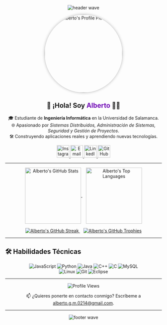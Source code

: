 <!-- ------------------------------------------
  Header Banner (Capsule Render + personalizado)
------------------------------------------- -->
<p align="center">
  <img
    src="https://capsule-render.vercel.app/api?type=waving&color=0:5e60ce,100:7209b7&height=200&section=header&fontColor=ffffff"
    alt="header wave"
  />
</p>

<!-- ------------------------------------------
  Foto de Perfil (centrada y circular)
------------------------------------------- -->
<p align="center">
  <img
    src="https://media2.giphy.com/media/v1.Y2lkPTc5MGI3NjExazlvdjdqc2ljaWlqM2ViZGdma3Y5NGJrcHQ0MWdjcjExOG8xbXJhOSZlcD12MV9pbnRlcm5hbF9naWZfYnlfaWQmY3Q9Zw/XO8RMtRaK73isIt0i2/giphy.gif"
    width="250"
    alt="Alberto's Profile Picture"
    style="border-radius: 50%; box-shadow: 0 0 10px rgba(0,0,0,0.3);"
  />
</p>

<!-- ------------------------------------------
  Nombre e Intro (centrado)
------------------------------------------- -->
<h2 align="center">
  👋 ¡Hola! Soy <span style="color:#7209b7;">Alberto</span> 👨‍💻
</h2>
<p align="center">
  🎓 Estudiante de <strong>Ingeniería Informática</strong> en la
  Universidad de Salamanca. <br />
  🌐 Apasionado por <em>Sistemas Distribuidos, Administración de Sistemas,
  Seguridad y Gestión de Proyectos</em>. <br />
  🛠️ Construyendo aplicaciones reales y aprendiendo nuevas tecnologías.
</p>

<!-- ------------------------------------------
  Redes Sociales & Contacto (badges)
------------------------------------------- -->
<p align="center">
  <a href="https://www.instagram.com/beeto.gm" target="_blank">
    <img
      height="40"
      src="https://img.shields.io/badge/Instagram-%23E4405F.svg?style=for-the-badge&logo=instagram&logoColor=white"
      alt="Instagram"
    />
  </a>
  <a href="mailto:alberto.g.m.0214@gmail.com" target="_blank">
    <img
      height="40"
      src="https://img.shields.io/badge/Email-%23D14836.svg?style=for-the-badge&logo=gmail&logoColor=white"
      alt="Email"
    />
  </a>
  <a
    href="https://www.linkedin.com/in/alberto-garc%C3%ADa-mart%C3%ADn-916871341/"
    target="_blank"
  >
    <img
      height="40"
      src="https://img.shields.io/badge/LinkedIn-%230077B5.svg?style=for-the-badge&logo=linkedin&logoColor=white"
      alt="LinkedIn"
    />
  </a>
  <a href="https://github.com/albergm02" target="_blank">
    <img
      height="40"
      src="https://img.shields.io/badge/GitHub-%23121011.svg?style=for-the-badge&logo=github&logoColor=white"
      alt="GitHub"
    />
  </a>
</p>

---

<!-- #########################################
   SECTION: GitHub Stats (Readme Stats Cards)
   Fuente: anuraghazra/github-readme-stats :contentReference[oaicite:3]{index=3}
######################################### -->

<p align="center">
  <!-- Card: GitHub Stats -->
  <a href="https://github.com/albergm02/github-readme-stats">
    <img
      align="center"
      height="180"
      src="https://github-readme-stats.vercel.app/api?username=albergm02&show_icons=true&theme=transparent&hide_border=true&title_color=7209b7&icon_color=7209b7"
      alt="Alberto's GitHub Stats"
    />
  </a>
  &nbsp;&nbsp;
  <!-- Card: Top Languages -->
  <a href="https://github.com/albergm02/github-readme-stats">
    <img
      align="center"
      height="180"
      src="https://github-readme-stats.vercel.app/api/top-langs/?username=albergm02&layout=compact&langs_count=8&theme=transparent&hide_border=true&title_color=7209b7"
      alt="Alberto's Top Languages"
    />
  </a>
</p>

<p align="center">
  <!-- Card: Streak Stats -->
  <a href="https://github.com/albergm02/github-readme-streak-stats">
    <img
      src="https://github-readme-streak-stats.herokuapp.com/?user=albergm02&theme=dark&hide_border=true&date_format=M%20j%5B%2C%20Y%5D&ring=7209b7&fire=DD2727"
      alt="Alberto's GitHub Streak"
    />
  </a>
  &nbsp;&nbsp;
  <!-- Card: Trophies (GitHub Profile Trophy) -->
  <a href="https://github.com/ryo-ma/github-profile-trophy">
    <img
      src="https://github-profile-trophy.vercel.app/?username=albergm02&theme=onedark&no-bg=true&margin-w=15"
      alt="Alberto's GitHub Trophies"
    />
  </a>
</p>

---


<!-- #########################################
   SECTION: Habilidades (Skills) / Lenguajes y herramientas
######################################### -->

## 🛠️ Habilidades Técnicas

<p align="center">
  <!-- Lenguajes -->
  <img src="https://img.shields.io/badge/JavaScript-%23F7DF1E.svg?style=for-the-badge&logo=javascript&logoColor=black" alt="JavaScript" />
  <img src="https://img.shields.io/badge/Python-%2314354C.svg?style=for-the-badge&logo=python&logoColor=white" alt="Python" />
  <img src="https://img.shields.io/badge/Java-%23ED8B00.svg?style=for-the-badge&logo=java&logoColor=white" alt="Java" />
  <img src="https://img.shields.io/badge/C++-%2300599C.svg?style=for-the-badge&logo=cplusplus&logoColor=white" alt="C++" />
  <img src="https://img.shields.io/badge/C-%2300599C.svg?style=for-the-badge&logo=cplusplus&logoColor=white" alt="C" />
  <img src="https://img.shields.io/badge/MySQL-%2300599C.svg?style=for-the-badge&logo=cplusplus&logoColor=fff" alt="MySQL" />
  <br />
  <!-- Frameworks / Tools -->
  <img src="https://img.shields.io/badge/Linux-%23FCC624.svg?style=for-the-badge&logo=linux&logoColor=black" alt="Linux" />
  <img src="https://img.shields.io/badge/Git-%23F05032.svg?style=for-the-badge&logo=git&logoColor=white" alt="Git" />
  <img src="https://img.shields.io/badge/Eclipse-FE7A16.svg?style=for-the-badge&logo=Eclipse&logoColor=white" alt="Eclipse" />
</p>


---

<!-- #########################################
   SECTION: Proyectos Destacados
######################################### -->

<!-- #########################################
   SECTION: Contacto / Visitas
######################################### -->

<p align="center">
  <!-- Visitas al perfil -->
  <img
    src="https://visitor-badge.laobi.icu/badge?page_id=albergm02.albergm02"
    alt="Profile Views"
  />
</p>

<p align="center">
  📫 ¿Quieres ponerte en contacto conmigo? Escríbeme a
  <a href="mailto:alberto.g.m.0214@gmail.com">alberto.g.m.0214@gmail.com</a>.
</p>

---

<!-- #########################################
   Footer Banner
######################################### -->

<p align="center">
  <img
    src="https://capsule-render.vercel.app/api?type=waving&color=0:7209b7,100:4361ee&height=120&section=footer&fontColor=ffffff"
    alt="footer wave"
  />
</p>
